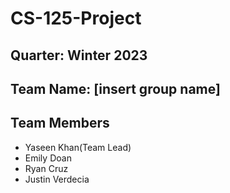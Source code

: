 # CS-125-Project
## Quarter: Winter 2023
## Team Name: [insert group name]
## Team Members
- Yaseen Khan(Team Lead)
- Emily Doan
- Ryan Cruz
- Justin Verdecia
